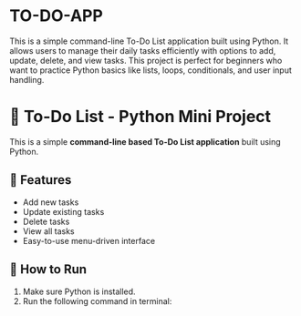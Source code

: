 # TO-DO-APP
This is a simple command-line To-Do List application built using Python. It allows users to manage their daily tasks efficiently with options to add, update, delete, and view tasks. This project is perfect for beginners who want to practice Python basics like lists, loops, conditionals, and user input handling.

# 📝 To-Do List - Python Mini Project

This is a simple **command-line based To-Do List application** built using Python.

## 🚀 Features

- Add new tasks
- Update existing tasks
- Delete tasks
- View all tasks
- Easy-to-use menu-driven interface

## 📂 How to Run

1. Make sure Python is installed.
2. Run the following command in terminal:

```bash
